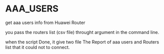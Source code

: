 # AAA_USERS
get aaa users info from Huawei Router

you pass the routers list (csv file) throught argument in the command line.


when the script Done, it give two file The Report of aaa users and Routers list that it could not to connect.
